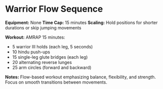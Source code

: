 # Warrior Flow Sequence

**Equipment:** None
**Time Cap:** 15 minutes
**Scaling:** Hold positions for shorter durations or skip jumping movements

**Workout:**
AMRAP 15 minutes:
- 5 warrior III holds (each leg, 5 seconds)
- 10 hindu push-ups
- 15 single-leg glute bridges (each leg)
- 20 alternating reverse lunges
- 25 arm circles (forward and backward)

**Notes:**
Flow-based workout emphasizing balance, flexibility, and strength. Focus on smooth transitions between movements.